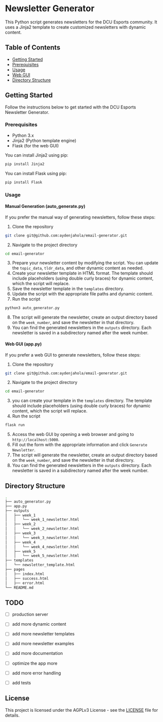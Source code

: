 # Newsletter Generator

This Python script generates newsletters for the DCU Esports community. It uses a Jinja2 template to create customized newsletters with dynamic content.

## Table of Contents
- [Getting Started](#getting-started)
- [Prerequisites](#prerequisites)
- [Usage](#usage)
- [Web GUI](#web-gui)
- [Directory Structure](#directory-structure)

## Getting Started

Follow the instructions below to get started with the DCU Esports Newsletter Generator.

### Prerequisites

- Python 3.x
- Jinja2 (Python template engine)
- Flask (for the web GUI)

You can install Jinja2 using pip:

```bash
pip install Jinja2
```

You can install Flask using pip:

```bash
pip install Flask
```

### Usage

#### Manual Generation (auto_generate.py)

If you prefer the manual way of generating newsletters, follow these steps:

1. Clone the repository
```bash
git clone git@github.com:aydenjahola/email-generator.git
```
2. Navigate to the project directory
```bash
cd email-generator
```
3. Prepare your newsletter content by modifying the script. You can update the `topic_data`, `tldr_data`, and other dynamic content as needed.
4. Create your newsletter template in HTML format. The template should include placeholders (using double curly braces) for dynamic content, which the script will replace.
5. Save the newsletter template in the `templates` directory.
6. Update the script with the appropriate file paths and dynamic content.
7. Run the script
```bash
python3 auto_generator.py
```
8. The script will generate the newsletter, create an output directory based on the `week_number`, and save the newsletter in that directory.
9. You can find the generated newsletters in the `outputs` directory. Each newsletter is saved in a subdirectory named after the week number.

#### Web GUI (app.py)

If you prefer a web GUI to generate newsletters, follow these steps:

1. Clone the repository
```bash
git clone git@github.com:aydenjahola/email-generator.git
```
2. Navigate to the project directory
```bash
cd email-generator
```
3. you can create your template in the `templates` directory. The template should include placeholders (using double curly braces) for dynamic content, which the script will replace.
4. Run the script
```bash
flask run
```
5. Access the web GUI by opening a web browser and going to `http://localhost:5000`.
6. Fill out the form with the appropriate information and click `Generate Newsletter`.
7. The script will generate the newsletter, create an output directory based on the `week_number`, and save the newsletter in that directory.
8. You can find the generated newsletters in the `outputs` directory. Each newsletter is saved in a subdirectory named after the week number.


## Directory Structure

```bash
.
├── auto_generator.py
├── app.py
├── outputs
│   ├── week_1
│   │   └── week_1_newsletter.html
│   ├── week_2
│   │   └── week_2_newsletter.html
│   ├── week_3
│   │   └── week_3_newsletter.html
│   ├── week_4
│   │   └── week_4_newsletter.html
│   ├── week_5
│   │   └── week_5_newsletter.html
├── templates
│   └── newsletter_template.html
├── pages
│   ├── index.html
│   ├── success.html
│   ├── error.html
└── README.md
```

## TODO
- [ ] production server
- [ ] add more dynamic content
- [ ] add more newsletter templates
- [ ] add more newsletter examples
- [ ] add more documentation
- [ ] optimize the app more
- [ ] add more error handling
- [ ] add tests


## License

This project is licensed under the AGPLv3 License - see the [LICENSE](LICENSE) file for details.